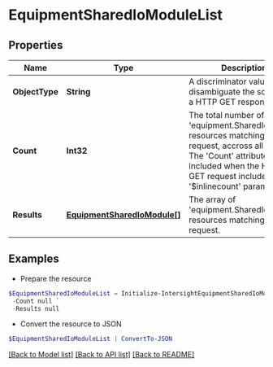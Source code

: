 # EquipmentSharedIoModuleList
## Properties

Name | Type | Description | Notes
------------ | ------------- | ------------- | -------------
**ObjectType** | **String** | A discriminator value to disambiguate the schema of a HTTP GET response body. | 
**Count** | **Int32** | The total number of &#39;equipment.SharedIoModule&#39; resources matching the request, accross all pages. The &#39;Count&#39; attribute is included when the HTTP GET request includes the &#39;$inlinecount&#39; parameter. | [optional] 
**Results** | [**EquipmentSharedIoModule[]**](EquipmentSharedIoModule.md) | The array of &#39;equipment.SharedIoModule&#39; resources matching the request. | [optional] 

## Examples

- Prepare the resource
```powershell
$EquipmentSharedIoModuleList = Initialize-IntersightEquipmentSharedIoModuleList  -ObjectType null `
 -Count null `
 -Results null
```

- Convert the resource to JSON
```powershell
$EquipmentSharedIoModuleList | ConvertTo-JSON
```

[[Back to Model list]](../README.md#documentation-for-models) [[Back to API list]](../README.md#documentation-for-api-endpoints) [[Back to README]](../README.md)

